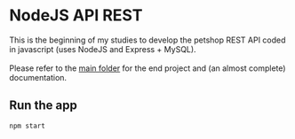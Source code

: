 # NodeJS API REST

This is the beginning of my studies to develop the petshop REST API coded in javascript (uses NodeJS and Express + MySQL). <br><br>
Please refer to the [main folder](https://github.com/gumastro/api-petshop) for the end project and (an almost complete) documentation.

## Run the app

    npm start
